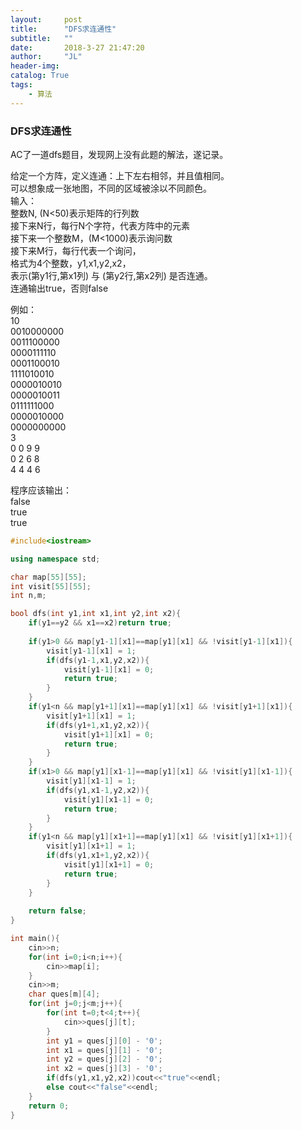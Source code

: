 ```yaml
---
layout:     post
title:      "DFS求连通性"
subtitle:   ""
date:       2018-3-27 21:47:20
author:     "JL"
header-img: 
catalog: True
tags:
    - 算法
---
```


### DFS求连通性
AC了一道dfs题目，发现网上没有此题的解法，遂记录。  

给定一个方阵，定义连通：上下左右相邻，并且值相同。  
可以想象成一张地图，不同的区域被涂以不同颜色。  
输入：  
整数N, (N<50)表示矩阵的行列数  
接下来N行，每行N个字符，代表方阵中的元素  
接下来一个整数M，(M<1000)表示询问数  
接下来M行，每行代表一个询问，  
格式为4个整数，y1,x1,y2,x2，  
表示(第y1行,第x1列) 与 (第y2行,第x2列) 是否连通。  
连通输出true，否则false  

例如：  
10  
0010000000  
0011100000  
0000111110  
0001100010  
1111010010  
0000010010  
0000010011  
0111111000  
0000010000  
0000000000  
3  
0 0 9 9  
0 2 6 8  
4 4 4 6  

程序应该输出：  
false  
true  
true  

```cpp
#include<iostream>

using namespace std;

char map[55][55];
int visit[55][55];
int n,m;

bool dfs(int y1,int x1,int y2,int x2){
	if(y1==y2 && x1==x2)return true;
	
	if(y1>0 && map[y1-1][x1]==map[y1][x1] && !visit[y1-1][x1]){
		visit[y1-1][x1] = 1;
		if(dfs(y1-1,x1,y2,x2)){
			visit[y1-1][x1] = 0;
			return true;
		}
	}
	if(y1<n && map[y1+1][x1]==map[y1][x1] && !visit[y1+1][x1]){
		visit[y1+1][x1] = 1;
		if(dfs(y1+1,x1,y2,x2)){
			visit[y1+1][x1] = 0;
			return true;
		}
	}
	if(x1>0 && map[y1][x1-1]==map[y1][x1] && !visit[y1][x1-1]){
		visit[y1][x1-1] = 1;
		if(dfs(y1,x1-1,y2,x2)){
			visit[y1][x1-1] = 0;
			return true;
		}
	}
	if(y1<n && map[y1][x1+1]==map[y1][x1] && !visit[y1][x1+1]){
		visit[y1][x1+1] = 1;
		if(dfs(y1,x1+1,y2,x2)){
			visit[y1][x1+1] = 0;
			return true;
		}
	}
	
	return false;
}

int main(){
	cin>>n;
	for(int i=0;i<n;i++){
		cin>>map[i];
	}
	cin>>m;
	char ques[m][4];
	for(int j=0;j<m;j++){
		for(int t=0;t<4;t++){
			cin>>ques[j][t];
		}
		int y1 = ques[j][0] - '0';
		int x1 = ques[j][1] - '0';
		int y2 = ques[j][2] - '0';
		int x2 = ques[j][3] - '0';
		if(dfs(y1,x1,y2,x2))cout<<"true"<<endl;
		else cout<<"false"<<endl;
	}
	return 0;
}
```